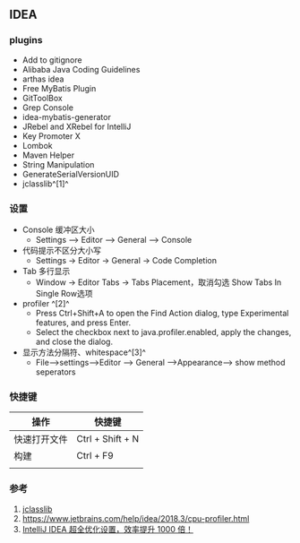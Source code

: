 ﻿## IDEA

### plugins
  - Add to gitignore
  - Alibaba Java Coding Guidelines
  - arthas idea
  - Free MyBatis Plugin
  - GitToolBox
  - Grep Console
  - idea-mybatis-generator
  - JRebel and XRebel for IntelliJ
  - Key Promoter X
  - Lombok
  - Maven Helper
  - String Manipulation
  - GenerateSerialVersionUID
  - jclasslib^[1]^

### 设置
  - Console 缓冲区大小
    - Settings --> Editor --> General --> Console
  - 代码提示不区分大小写
    - Settings -> Editor -> General -> Code Completion
  - Tab 多行显示
    - Window -> Editor Tabs -> Tabs Placement，取消勾选 Show Tabs In Single Row选项
  - profiler ^[2]^
    - Press Ctrl+Shift+A to open the Find Action dialog, type Experimental features, and press Enter.
    - Select the checkbox next to java.profiler.enabled, apply the changes, and close the dialog. 
  - 显示方法分隔符、whitespace^[3]^
    - File–>settings–>Editor --> General –>Appearance–> show method seperators


### 快捷键

| 操作         | 快捷键           |
| ------------ | ---------------- |
| 快速打开文件 | Ctrl + Shift + N |
| 构建         | Ctrl + F9        |
|              |                  |



### 参考
  1. [jclasslib](https://github.com/ingokegel/jclasslib)
  2. https://www.jetbrains.com/help/idea/2018.3/cpu-profiler.html
  3. [IntelliJ IDEA 超全优化设置，效率提升 1000 倍！](https://www.jianshu.com/p/1f6cb53be034)